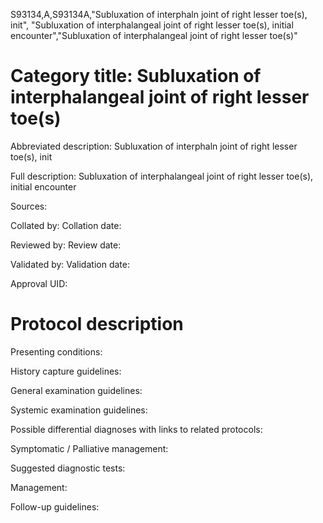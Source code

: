 S93134,A,S93134A,"Subluxation of interphaln joint of right lesser toe(s), init", "Subluxation of interphalangeal joint of right lesser toe(s), initial encounter","Subluxation of interphalangeal joint of right lesser toe(s)"
# Category title: Subluxation of interphalangeal joint of right lesser toe(s)

Abbreviated description: Subluxation of interphaln joint of right lesser toe(s), init

Full description: Subluxation of interphalangeal joint of right lesser toe(s), initial encounter

Sources:

Collated by:
Collation date:

Reviewed by:
Review date:

Validated by:
Validation date:

Approval UID:

# Protocol description

Presenting conditions:

History capture guidelines:

General examination guidelines:

Systemic examination guidelines:

Possible differential diagnoses with links to related protocols:

Symptomatic / Palliative management:

Suggested diagnostic tests:

Management:

Follow-up guidelines:
